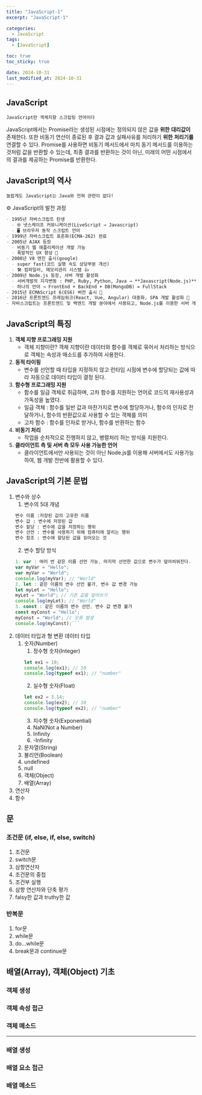 ```yaml
---
title: "JavaScript-1"
excerpt: "JavaScript-1"

categories:
  - JavaScript
tags:
  - [JavaScript]

toc: true
toc_sticky: true

date: 2024-10-31
last_modified_at: 2024-10-31
---
```


## JavaScript

    JavaScript란 객체지향 스크립팅 언어이다

JavaScript에서는 Promise라는 생성된 시점에는 정의되지 않은 값을 **위한** **대리값이** 존재한다.
또한 비동기 연산이 종료된 후 결과 값과 실패사유를 처리하기 **위한** **처리기를** 연결할 수 있다.
Promise를 사용하면 비동기 메서드에서 마치 동기 메서드를 이용하는 것처럼 값을 반환할 수 있는데, 최종 결과를 반환하는 것이 아닌, 미래의 어떤 시점에서의 결과를 제공하는 Promise를 반환한다.

## JavaScript의 역사

    놀랍게도 JavaScript는 Java와 전혀 관련이 없다!

⚙️ JavaScript의 발전 과정

```markdown
- 1995년 자바스크립트 탄생
  - 🌐 넷스케이프 커뮤니케이션(LiveScript → Javascript)
  - 🖥️ 브라우저 동작 스크립트 언어
- 1999년 자바스크립트 표준화(ECMA-262) 완료
- 2005년 AJAX 등장
  - 비동기 웹 애플리케이션 개발 가능
  - 폭발적인 UX 향상 🚀
- 2008년 V8 엔진 출시(google)
  - super fast(코드 실행 속도 상당부분 개선)
  - 🛠️ 컴파일러, 메모리관리 시스템 👍
- 2009년 Node.js 등장, 서버 개발 활성화
  - 서버개발의 지각변동 : PHP, Ruby, Python, Java → **Javascript(Node.js)**
  - 하나의 언어 → FrontEnd + BackEnd + DB(MongoDB) = FullStack
- 2015년 ECMAScript 6(ES6) 버전 출시 🚀
- 2016년 프론트엔드 프레임워크(React, Vue, Angular) 대중화, SPA 개발 활성화 🌟
- 자바스크립트는 프론트엔드 및 백엔드 개발 분야에서 사용되고, Node.js를 이용한 서버 개발 또한 가능하다.
```

## JavaScript의 특징

1. **객체 지향 프로그래밍 지원**
   - 객체 지향이란?
     객체 지향이란 데이터와 함수를 객체로 묶어서 처리하는 방식으로 객체는 속성과 매소드를 추가하여 사용한다.
2. **동적 타이핑**
   - 변수를 선언할 때 타입을 지정하지 않고 런타임 시점에 변수에 할당되는 값에 따라 자동으로 데이터 타입이 결정 된다.
3. **함수형 프로그래밍 지원**
   - 함수를 일급 객체로 취급하며, 고차 함수를 지원하는 언어로 코드의 재사용성과 가독성을 높였다.
   - 일급 객체 : 함수를 일반 값과 마찬가지로 변수에 할당하거나, 함수의 인자로 전달하거나, 함수의 반환값으로 사용할 수 있는 객체를 의미
   - 고차 함수 : 함수를 인자로 받거나, 함수를 반환하는 함수
4. **비동기 처리**
   - 작업을 순차적으로 진행하지 않고, 병렬처리 하는 방식을 지원한다.
5. **클라이언트 측 및 서버 측 모두 사용 가능한 언어**
   - 클라이언트에서만 사용되는 것이 아닌 Node.js를 이용해 서버에서도 사용가능하여, 웹 개발 전반에 활용할 수 있다.

## JavaScript의 기본 문법

1. 변수와 상수
   1. 변수의 5대 개념
   ```markdown
   변수 이름 :저장된 값의 고유한 이름
   변수 값 : 변수에 저장된 값
   변수 할당 : 변수에 값을 저장하는 행위
   변수 선언 : 변수를 사용하기 위해 컴퓨터에 알리는 행위
   변수 참조 : 변수에 할당된 값을 읽어오는 것
   ```
   2. 변수 할당 방식
   ````javascript
   1. var : 여러 번 같은 이름 선언 가능, 마지막 선언한 값으로 변수가 덮어씌워진다.
   var myVar = "Hello";
   var myVar = "World";
   console.log(myVar); // "World"
   2. let : 같은 이름의 변수 선언 불가, 변수 값 변경 가능
   let myLet = "Hello";
   myLet = "World"; // 기존 값을 덮어쓰기
   console.log(myLet); // "World"
   3. const : 같은 이름의 변수 선언, 변수 값 변경 불가
   const myConst = "Hello";
   myConst = "World"; // 오류 발생
   console.log(myConst);```
   ````
2. 데이터 타입과 형 변환
   데이터 타입
   1. 숫자(Number)
      1. 정수형 숫자(Integer)
      ```javascript
      let ex1 = 10;
      console.log(ex1); // 10
      console.log(typeof ex1); // "number"
      ```
      2. 실수형 숫자(Float)
      ```javascript
      let ex2 = 3.14;
      console.log(ex2); // 10
      console.log(typeof ex2); // "number"
      ```
      3. 지수형 숫자(Exponential)
      4. NaN(Not a Number)
      5. Infinity
      6. -Infinity
   2. 문자열(String)
   3. 불리언(Boolean)
   4. undefined
   5. null
   6. 객체(Object)
   7. 배열(Array)
3. 연산자
4. 함수

## 문

### 조건문 (if, else, if, else, switch)

1. 조건문
2. switch문
3. 삼항연산자
4. 조건문의 중첩
5. 조건부 실행
6. 삼항 연산자와 단축 평가
7. falsy한 값과 truthy한 값

### 반복문

1. for문
2. while문
3. do...while문
4. break문과 continue문

## 배열(Array), 객체(Object) 기초

### 객체 생성

### 객체 속성 접근

### 객체 메소드

---

### 배열 생성

### 배열 요소 접근

### 배열 메소드
